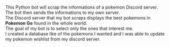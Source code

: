 This Python bot will scrap the informations of a pokemon Discord server.  
The bot then sends the informations to my own server.  
The Discord server that my bot scraps displays the best pokemons in __Pokemon Go__ found in the whole world.  
The goal of my bot is to select only the ones that interest me.  
I created a database like of the pokemons I wanted and I was able to update my pokemon wishlist from my discord server.  
